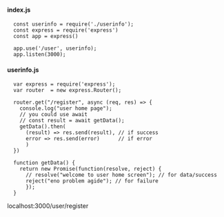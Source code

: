 #### index.js

      const userinfo = require('./userinfo');
      const express = require('express')
      const app = express()

      app.use('/user', userinfo);
      app.listen(3000);

#### userinfo.js

      var express = require('express');
      var router  = new express.Router();

      router.get("/register", async (req, res) => {
        console.log("user home page");
        // you could use await
        // const result = await getData();
        getData().then(
          (result) => res.send(result), // if success 
          error => res.send(error)      // if error
          )
      })

      function getData() { 
        return new Promise(function(resolve, reject) {
          // resolve("welcome to user home screen"); // for data/success
          reject("eno problem agide"); // for failure
          });
      }
      
localhost:3000/user/register
